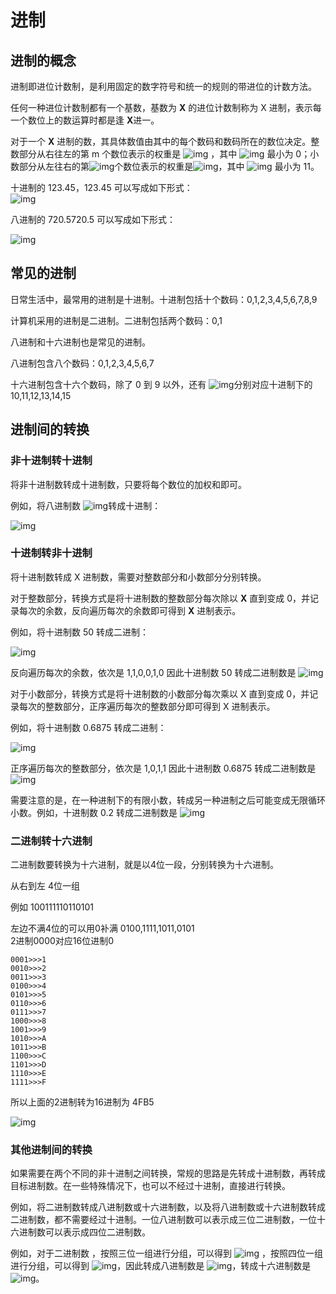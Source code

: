 # 进制

## 进制的概念

进制即进位计数制，是利用固定的数字符号和统一的规则的带进位的计数方法。

任何一种进位计数制都有一个基数，基数为 **X** 的进位计数制称为 X 进制，表示每一个数位上的数运算时都是逢 **X**进一。

对于一个 **X** 进制的数，其具体数值由其中的每个数码和数码所在的数位决定。整数部分从右往左的第 m 个数位表示的权重是 ![img](https://cdn.nlark.com/yuque/__latex/cf28c2daee299bfe0220b54acd2921ae.svg) ，其中 ![img](https://cdn.nlark.com/yuque/__latex/6f8f57715090da2632453988d9a1501b.svg) 最小为 0；小数部分从左往右的第![img](https://cdn.nlark.com/yuque/__latex/7b8b965ad4bca0e41ab51de7b31363a1.svg)个数位表示的权重是![img](https://cdn.nlark.com/yuque/__latex/93fe45e540b6e5f5a34c3e7ec19487b8.svg)，其中 ![img](https://cdn.nlark.com/yuque/__latex/7b8b965ad4bca0e41ab51de7b31363a1.svg) 最小为 11。

十进制的 123.45，123.45 可以写成如下形式：  
![img](https://cdn.nlark.com/yuque/__latex/8f8a8cfa5f4f62b57934be14b8ec3917.svg)  

八进制的 720.5720.5 可以写成如下形式：

![img](https://cdn.nlark.com/yuque/__latex/c66d8804e39b415d192e5b1249883a6e.svg)

## 常见的进制

日常生活中，最常用的进制是十进制。十进制包括十个数码：0,1,2,3,4,5,6,7,8,9

计算机采用的进制是二进制。二进制包括两个数码：0,1

八进制和十六进制也是常见的进制。

八进制包含八个数码：0,1,2,3,4,5,6,7

十六进制包含十六个数码，除了 0 到 9 以外，还有 ![img](https://cdn.nlark.com/yuque/__latex/09b5d5101bf8face44ffdd9895afca95.svg)分别对应十进制下的 10,11,12,13,14,15

## 进制间的转换

### 非十进制转十进制

将非十进制数转成十进制数，只要将每个数位的加权和即可。

例如，将八进制数 ![img](https://cdn.nlark.com/yuque/__latex/bb091bf2402d5e98871c9f7f7489f7d2.svg)转成十进制：

![img](https://cdn.nlark.com/yuque/__latex/ce25bcad55505252ca44d2658e832e10.svg)

### 十进制转非十进制

将十进制数转成 X 进制数，需要对整数部分和小数部分分别转换。

对于整数部分，转换方式是将十进制数的整数部分每次除以 **X** 直到变成 0，并记录每次的余数，反向遍历每次的余数即可得到 **X** 进制表示。

例如，将十进制数 50 转成二进制：

![img](https://cdn.nlark.com/yuque/__latex/37b96a5c745377bdeb4adb99587e08d0.svg)

反向遍历每次的余数，依次是 1,1,0,0,1,0 因此十进制数 50 转成二进制数是 ![img](https://cdn.nlark.com/yuque/__latex/d1ec27561578f959b2351aa5ac3dd7ca.svg)

对于小数部分，转换方式是将十进制数的小数部分每次乘以 X 直到变成 0，并记录每次的整数部分，正序遍历每次的整数部分即可得到 X 进制表示。

例如，将十进制数 0.6875 转成二进制：

![img](https://cdn.nlark.com/yuque/__latex/2ec7792ecef782998d78f1c4996651d0.svg)

正序遍历每次的整数部分，依次是 1,0,1,1 因此十进制数 0.6875 转成二进制数是 ![img](https://cdn.nlark.com/yuque/__latex/dcf95520c6165bfc889f2c5422908726.svg)

需要注意的是，在一种进制下的有限小数，转成另一种进制之后可能变成无限循环小数。例如，十进制数 0.2 转成二进制数是 ![img](https://cdn.nlark.com/yuque/__latex/e8a6a574d01d00653cc6eb414b47de3a.svg)

### 二进制转十六进制

二进制数要转换为十六进制，就是以4位一段，分别转换为十六进制。

从右到左 4位一组

例如 100111110110101

左边不满4位的可以用0补满 0100,1111,1011,0101  
2进制0000对应16位进制0

```shell
0001>>>1
0010>>>2
0011>>>3
0100>>>4
0101>>>5
0110>>>6
0111>>>7
1000>>>8
1001>>>9
1010>>>A
1011>>>B
1100>>>C
1101>>>D
1110>>>E
1111>>>F
```

所以上面的2进制转为16进制为 4FB5

![img](https://cdn.nlark.com/yuque/0/2022/png/450565/1642752023705-26e5836e-c904-4428-99f8-a811188fb858.png)

### 其他进制间的转换

如果需要在两个不同的非十进制之间转换，常规的思路是先转成十进制数，再转成目标进制数。在一些特殊情况下，也可以不经过十进制，直接进行转换。

例如，将二进制数转成八进制数或十六进制数，以及将八进制数或十六进制数转成二进制数，都不需要经过十进制。一位八进制数可以表示成三位二进制数，一位十六进制数可以表示成四位二进制数。

例如，对于二进制数 ，按照三位一组进行分组，可以得到 ![img](https://cdn.nlark.com/yuque/__latex/537c75da88e302821f2b1f8f570147c6.svg) ，按照四位一组进行分组，可以得到 ![img](https://cdn.nlark.com/yuque/__latex/9d13e24f5d5d01c3cdff43d6c6a6fe0f.svg)，因此转成八进制数是 ![img](https://cdn.nlark.com/yuque/__latex/4c87f3656763820a67ed011c8504b346.svg)，转成十六进制数是 ![img](https://cdn.nlark.com/yuque/__latex/bc71eeac20d2c831848d3bd52c5b8475.svg)。
